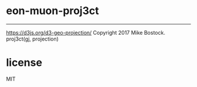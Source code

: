 
# eon-muon-proj3ct
** **
 https://d3js.org/d3-geo-projection/
 Copyright 2017 Mike Bostock.
    proj3ct(gj, projection)
# license
MIT